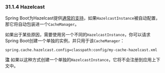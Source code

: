 ### 31.1.4 Hazelcast
Spring Boot为Hazelcast提供[通常的支持](http://docs.spring.io/spring-boot/docs/1.4.1.RELEASE/reference/htmlsingle/#boot-features-hazelcast)，如果`HazelcastInstance`被自动配置，那它将自动包装进一个`CacheManager`。

如果出于某些原因，需要使用另一个不同的`HazelcastInstance`，你可以请求Spring Boot创建一个单独的实例，并只用于该`CacheManager`：
```properties
spring.cache.hazelcast.config=classpath:config/my-cache-hazelcast.xml
```
**注** 如果以这种方式创建一个单独的`HazelcastInstance`，它将不会注册到应用上下文中。
